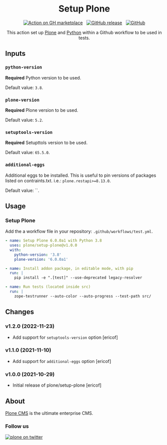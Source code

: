 <div align="center">

# Setup Plone

[![Action on GH marketplace][marketplace badge]][marketplace] &nbsp;
[![GitHub release][release badge]][latest release] &nbsp;
[![GitHub][LICENSE badge]][LICENSE]

This action set up [Plone](https://plone.org "Plone CMS") and [Python](https://python.org "Python") within a Github workflow to be used in tests.

</div>

## Inputs

### `python-version`

**Required** Python version to be used.

Default value: `3.8`.

### `plone-version`

**Required** Plone version to be used.

Default value: `5.2`.

### `setuptools-version`

**Required** Setupttols version to be used.

Default value: `65.5.0`.

### `additional-eggs`

Additional eggs to be installed. This is useful to pin versions of packages listed on contraints.txt. i.e.: `plone.restapi>=8.13.0`.

Default value: ``.

## Usage

### Setup Plone

Add the a workflow file in your repository: `.github/workflows/test.yml`.

```yml
- name: Setup Plone 6.0.0a1 with Python 3.8
  uses: plone/setup-plone@v1.0.0
  with:
    python-version: '3.8'
    plone-version: '6.0.0a1'

- name: Install addon package, in editable mode, with pip
  run: |
    pip install -e ".[test]" --use-deprecated legacy-resolver

- name: Run tests (located inside src)
  run: |
    zope-testrunner --auto-color --auto-progress --test-path src/
```

## Changes

### v1.2.0 (2022-11-23)

* Add support for `setuptools-version` option [ericof]

### v1.1.0 (2021-11-10)

* Add support for `additional-eggs` option [ericof]

### v1.0.0 (2021-10-29)

* Initial release of plone/setup-plone [ericof]


## About

[Plone CMS](https://plone.org/ "Plone") is the ultimate enterprise CMS.

### Follow us

[![plone on twitter][twitter badge]][twitter]

[twitter badge]: https://img.shields.io/twitter/follow/plone.svg?style=social
[twitter]: https://twitter.com/intent/follow?screen_name=plone
[marketplace badge]: https://img.shields.io/badge/GitHub-Marketplace-lightblue.svg
[marketplace]: https://github.com/marketplace/actions/setup-plone-python
[LICENSE badge]: https://img.shields.io/github/license/plone/setup-plone.svg
[LICENSE]: https://github.com/plone/setup-plone/blob/master/LICENSE
[release badge]: https://img.shields.io/github/release/plone/setup-plone.svg
[latest release]: https://github.com/plone/setup-plone/releases/latest
[star badge]: https://img.shields.io/github/stars/plone/setup-plone.svg?style=social
[star]: https://github.com/plone/setup-plone
[gh profile]: https://github.com/plone
